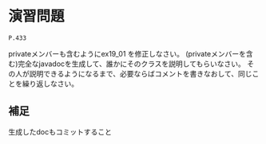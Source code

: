 
演習問題
========

`P.433`

privateメンバーも含むようにex19_01 を修正しなさい。
(privateメンバーを含む)完全なjavadocを生成して、誰かにそのクラスを説明してもらいなさい。
その人が説明できるようになるまで、必要ならばコメントを書きなおして、同じことを繰り返しなさい。

## 補足

生成したdocもコミットすること
